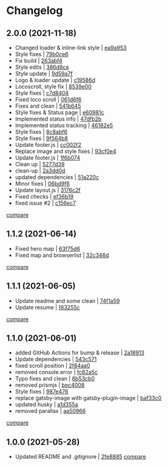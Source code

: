 # Changelog

## 2.0.0 (2021-11-18)

* Changed loader & inline-link style | [ea9a953](https://github.com/buligadragos/portfolio/commit/ea9a953c16d130b9387e075a6e6faa834eae26ff)
* Style fixes | [79b0ce6](https://github.com/buligadragos/portfolio/commit/79b0ce6dfb7a6b252059c3deda87a3f4443cc8e3)
* Fix build | [263abf4](https://github.com/buligadragos/portfolio/commit/263abf4a77483f0f563c342ffabf72e57b7c9fb6)
* Style edits | [386d8ce](https://github.com/buligadragos/portfolio/commit/386d8ce1ee11128389eced9acff80797b1c16b50)
* Style update | [9d59a7f](https://github.com/buligadragos/portfolio/commit/9d59a7f6698d190084856f029af20c318dc9fa8d)
* Logo & loader update | [c19586d](https://github.com/buligadragos/portfolio/commit/c19586d7e8dae5764b36f271ecc97754915b3d47)
* Locoscroll, style fix | [8539e00](https://github.com/buligadragos/portfolio/commit/8539e004ec52101e4199345a5f0106c8de0d8a57)
* Style fixes | [c7d8404](https://github.com/buligadragos/portfolio/commit/c7d8404ab014d75f8ec41879daccf6b94844a8ff)
* Fixed loco scroll | [061d6f6](https://github.com/buligadragos/portfolio/commit/061d6f6165375573b7108fef595f9a52625dffc8)
* Fixes and clean | [541b645](https://github.com/buligadragos/portfolio/commit/541b645d19c565a07bc730449f92844f6a77cbca)
* Style fixes & Status page | [e60981c](https://github.com/buligadragos/portfolio/commit/e60981c6196c8d1655ba5c1c62b642c139953f82)
* Implemented status info | [47dfb2b](https://github.com/buligadragos/portfolio/commit/47dfb2b3a3f49ba0b069a6784c5d98b034cb097e)
* Implemented status tracking | [46182e5](https://github.com/buligadragos/portfolio/commit/46182e587560c5eff58e421ea0edb4d02d58f73c)
* Style fixes | [8c8abf6](https://github.com/buligadragos/portfolio/commit/8c8abf6b3149a68c55d2c878fb916c15b43e24d0)
* Style fixes | [9f564b8](https://github.com/buligadragos/portfolio/commit/9f564b8a80b684b2125f38c805d7928d83a71047)
* Update footer.js | [cc002f2](https://github.com/buligadragos/portfolio/commit/cc002f20740c869f3ee54da918020429d8a77ae7)
* Replace image and style fixes | [93cf0e4](https://github.com/buligadragos/portfolio/commit/93cf0e442fcabb4abf500d8519e6e7ee743c422e)
* Update footer.js | [1f6b074](https://github.com/buligadragos/portfolio/commit/1f6b074ba64f079627bec51a561109cd22898317)
* Clean up | [5277d39](https://github.com/buligadragos/portfolio/commit/5277d390aeb12d5ba6d2ae52103374d1b4e442c4)
* clean-up | [2a3dd0d](https://github.com/buligadragos/portfolio/commit/2a3dd0d648a5a3873eb9519f5ac7a7c38b03099f)
* updated dependencies | [51a220c](https://github.com/buligadragos/portfolio/commit/51a220c05992fdb94d9c944f5d9bc842eb9a0180)
* Minor fixes | [06bd9f6](https://github.com/buligadragos/portfolio/commit/06bd9f6fb2370523fb86fc3321857ceebd22e14a)
* Update layout.js | [3176c2f](https://github.com/buligadragos/portfolio/commit/3176c2f3a8b3762ff4408b3d7845ea5c887fb9a0)
* Fixed checks | [ef36b19](https://github.com/buligadragos/portfolio/commit/ef36b19ce49c52b077c023e48b36cef25b397b71)
* fixed issue #2 | [c156ec7](https://github.com/buligadragos/portfolio/commit/c156ec76eebbf007b187d71ba27d1604a686d538)

[compare](https://github.com/buligadragos/portfolio/compare/1.1.2...2.0.0)

## 1.1.2 (2021-06-14)

* Fixed hero map | [63f75d6](https://github.com/buligadragos/portfolio/commit/63f75d6659091758b83837cc31fecc493f3ca39b)
* Fixed map and browserlist | [32c346d](https://github.com/buligadragos/portfolio/commit/32c346d7178d2942ad5c24fb45a92324580916a9)

[compare](https://github.com/buligadragos/portfolio/compare/1.1.1...1.1.2)

## 1.1.1 (2021-06-05)

* Update readme and some clean | [74f1a59](https://github.com/buligadragos/portfolio/commit/74f1a5906ddc3e0da0eb0b8bb26647f8153cfce8)
* Update resume | [183255c](https://github.com/buligadragos/portfolio/commit/183255cdf017d761c4729549baa1bdbce85250de)

[compare](https://github.com/buligadragos/portfolio/compare/1.1.0...1.1.1)

## 1.1.0 (2021-06-01)

* added GitHub Actions for bump & release | [2a18913](https://github.com/buligadragos/portfolio/commit/2a1891301eb5efc687e059405ea636842b377725)
* Update dependencies | [543c571](https://github.com/buligadragos/portfolio/commit/543c57188504c489d392c2cede2a8e1b8d69e759)
* fixed scroll position | [2f84aa0](https://github.com/buligadragos/portfolio/commit/2f84aa0dad41a3cfec44063547355e52436ada87)
* removed console.error | [fc82a5c](https://github.com/buligadragos/portfolio/commit/fc82a5ca6cfdcff4acf59a563e6b628d67ab3bd4)
* Typo fixes and clean | [6b53cb0](https://github.com/buligadragos/portfolio/commit/6b53cb0408d1be0eca24d182f774294c79460386)
* removed prismjs | [bec4008](https://github.com/buligadragos/portfolio/commit/bec4008532abc4a0dfd0186a74ece0ecc8d54beb)
* Style fixes | [987e476](https://github.com/buligadragos/portfolio/commit/987e47685555ca361601a91f8ae447099aa5756f)
* replace gatsby-image with gatsby-plugin-image | [baf33c0](https://github.com/buligadragos/portfolio/commit/baf33c0c69bb6360fc1f5343486fb05d992367b2)
* updated husky | [a1d355a](https://github.com/buligadragos/portfolio/commit/a1d355afb08f1b0697e5a81ef0e992190cb64276)
* removed parallax | [aa50966](https://github.com/buligadragos/portfolio/commit/aa50966eaf1eea3368fe0b85d8e1c306c3a94186)

[compare](https://github.com/buligadragos/portfolio/compare/1.0.0...1.1.0)

## 1.0.0 (2021-05-28)

* Updated README and .gitignore | [2fe8885](https://github.com/buligadragos/portfolio/commit/2fe88854ab8bb6e2775dee0b65e96d526ba1ceb6)
[compare](https://github.com/buligadragos/portfolio/compare/f32062460ecd2e5e66aeaac0e0e1e0292772005f...2fe88854ab8bb6e2775dee0b65e96d526ba1ceb6)
